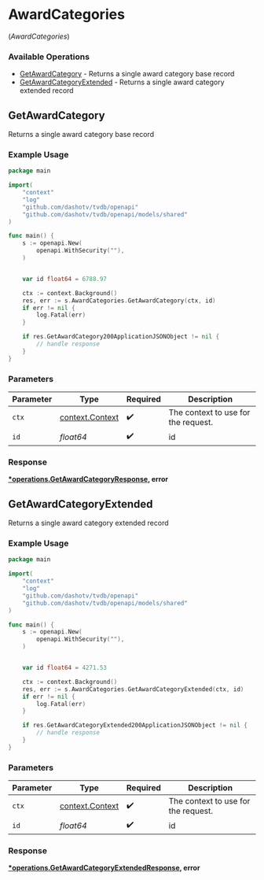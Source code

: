 # AwardCategories
(*AwardCategories*)

### Available Operations

* [GetAwardCategory](#getawardcategory) - Returns a single award category base record
* [GetAwardCategoryExtended](#getawardcategoryextended) - Returns a single award category extended record

## GetAwardCategory

Returns a single award category base record

### Example Usage

```go
package main

import(
	"context"
	"log"
	"github.com/dashotv/tvdb/openapi"
	"github.com/dashotv/tvdb/openapi/models/shared"
)

func main() {
    s := openapi.New(
        openapi.WithSecurity(""),
    )


    var id float64 = 6788.97

    ctx := context.Background()
    res, err := s.AwardCategories.GetAwardCategory(ctx, id)
    if err != nil {
        log.Fatal(err)
    }

    if res.GetAwardCategory200ApplicationJSONObject != nil {
        // handle response
    }
}
```

### Parameters

| Parameter                                             | Type                                                  | Required                                              | Description                                           |
| ----------------------------------------------------- | ----------------------------------------------------- | ----------------------------------------------------- | ----------------------------------------------------- |
| `ctx`                                                 | [context.Context](https://pkg.go.dev/context#Context) | :heavy_check_mark:                                    | The context to use for the request.                   |
| `id`                                                  | *float64*                                             | :heavy_check_mark:                                    | id                                                    |


### Response

**[*operations.GetAwardCategoryResponse](../../models/operations/getawardcategoryresponse.md), error**


## GetAwardCategoryExtended

Returns a single award category extended record

### Example Usage

```go
package main

import(
	"context"
	"log"
	"github.com/dashotv/tvdb/openapi"
	"github.com/dashotv/tvdb/openapi/models/shared"
)

func main() {
    s := openapi.New(
        openapi.WithSecurity(""),
    )


    var id float64 = 4271.53

    ctx := context.Background()
    res, err := s.AwardCategories.GetAwardCategoryExtended(ctx, id)
    if err != nil {
        log.Fatal(err)
    }

    if res.GetAwardCategoryExtended200ApplicationJSONObject != nil {
        // handle response
    }
}
```

### Parameters

| Parameter                                             | Type                                                  | Required                                              | Description                                           |
| ----------------------------------------------------- | ----------------------------------------------------- | ----------------------------------------------------- | ----------------------------------------------------- |
| `ctx`                                                 | [context.Context](https://pkg.go.dev/context#Context) | :heavy_check_mark:                                    | The context to use for the request.                   |
| `id`                                                  | *float64*                                             | :heavy_check_mark:                                    | id                                                    |


### Response

**[*operations.GetAwardCategoryExtendedResponse](../../models/operations/getawardcategoryextendedresponse.md), error**

